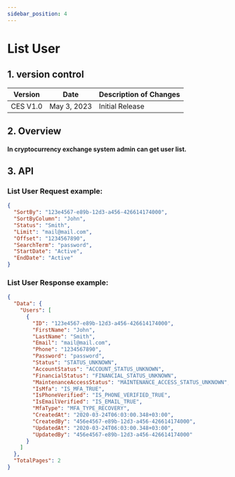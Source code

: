 ```yaml
---
sidebar_position: 4
---
```


# List User

## 1. version control

| Version  | Date        | Description of Changes |
| -------- | ----------- | ---------------------- |
| CES V1.0 | May 3, 2023 | Initial Release        |

## 2. Overview

#### In cryptocurrency exchange system admin can get user list.

## 3. API

### List User Request example:

```json
{
  "SortBy": "123e4567-e89b-12d3-a456-426614174000",
  "SortByColumn": "John",
  "Status": "Smith",
  "Limit": "mail@mail.com",
  "Offset": "1234567890",
  "SearchTerm": "password",
  "StartDate": "Active",
  "EndDate": "Active"
}
```

### List User Response example:

```json
{
  "Data": {
    "Users": [
      {
        "ID": "123e4567-e89b-12d3-a456-426614174000",
        "FirstName": "John",
        "LastName": "Smith",
        "Email": "mail@mail.com",
        "Phone": "1234567890",
        "Password": "password",
        "Status": "STATUS_UNKNOWN",
        "AccountStatus": "ACCOUNT_STATUS_UNKNOWN",
        "FinancialStatus": "FINANCIAL_STATUS_UNKNOWN",
        "MaintenanceAccessStatus": "MAINTENANCE_ACCESS_STATUS_UNKNOWN",
        "IsMfa": "IS_MFA_TRUE",
        "IsPhoneVerified": "IS_PHONE_VERIFIED_TRUE",
        "IsEmailVerified": "IS_EMAIL_TRUE",
        "MfaType": "MFA_TYPE_RECOVERY",
        "CreatedAt": "2020-03-24T06:03:00.348+03:00",
        "CreatedBy": "456e4567-e89b-12d3-a456-426614174000",
        "UpdatedAt": "2020-03-24T06:03:00.348+03:00",
        "UpdatedBy": "456e4567-e89b-12d3-a456-426614174000"
      }
    ]
  },
  "TotalPages": 2
}
```
